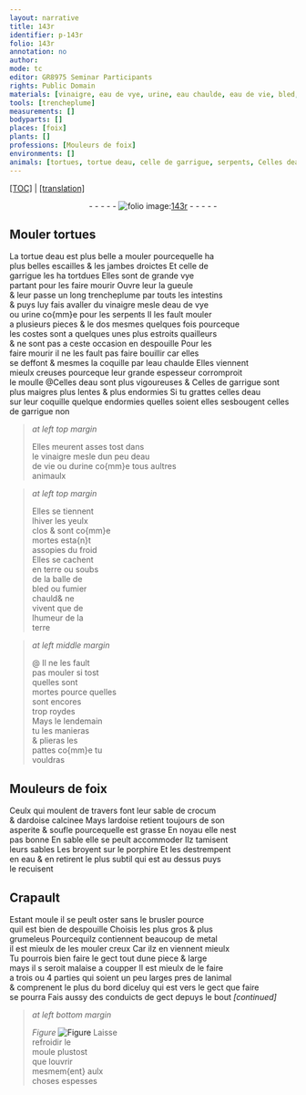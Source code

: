 ```yaml
---
layout: narrative
title: 143r
identifier: p-143r
folio: 143r
annotation: no
author:
mode: tc
editor: GR8975 Seminar Participants
rights: Public Domain
materials: [vinaigre, eau de vye, urine, eau chaulde, eau de vie, bled, fumier chauld, crocum, ardoise calcinee, ardoise, porphire, eau, metal]
tools: [trencheplume]
measurements: []
bodyparts: []
places: [foix]
plants: []
professions: [Mouleurs de foix]
environments: []
animals: [tortues, tortue deau, celle de garrigue, serpents, Celles deau, Celles de garrigue, celles deau, celles de garrigue, Crapault]
---
```


<p><a href="{{ site.baseurl }}/diplomatic/">[TOC]</a> | <a href="{{ site.baseurl }}/texts/p-143r_tl/" target="_blank">[translation]</a></p><div class="folio" align="center">- - - - - <a href="http://gallica.bnf.fr/ark:/12148/btv1b10500001g/f291.image" target="_blank"><img src="https://cu-mkp.github.io/2017-workshop-edition/assets/photo-icon.png" alt="folio image: " style="display:inline-block; margin-bottom:-3px;"/>143r</a> - - - - - </div>  
  

## Mouler <span class="al">tortues</span>

 
La <span class="al">tortue deau</span> est plus belle a mouler pourcequelle ha<br/> plus belles escailles & les jambes droictes Et <span class="al">celle de<br/> garrigue</span> les ha tor<span class="del">t</span>dues Elles sont de grande vye<br/> partant pour les faire mourir Ouvre leur la gueule<br/> & leur passe un long <span class="tl">trencheplume</span> par touts les intestins<br/> & puys luy fais avaller du <span class="m">vinaigre</span> mesle d<span class="m">eau de vye</span><br/> ou <span class="m">urine</span> co{mm}e pour les <span class="al">serpents</span> Il les fault mouler<br/> a plusieurs pieces & le dos mesmes quelques fois pourceque<br/> les costes sont a quelques unes plus estroits quailleurs<br/> & ne sont pas a ceste occasion en despouille Pour les<br/> faire mourir il ne les fault pas faire bouillir car elles<br/> se deffont & mesmes la coquille par l<span class="m">eau chaulde</span> Elles viennent<br/> mieulx creuses pourceque leur grande espesseur corromproit<br/> le moulle @<span class="al">Celles deau</span> sont plus vigoureuses & <span class="al">Celles de garrigue</span> sont<br/> plus maigres plus lentes & plus endormies Si tu grattes <span class="al">celles deau</span><br/> sur leur coquille quelque endormies quelles soient elles sesbougent <span class="al">celles<br/> de garrigue</span> non
 
> *at left top margin*
> 
> 
>  Elles meurent asses tost dans<br/> le <span class="m">vinaigre</span> mesle dun peu d<span class="m">eau<br/> de vie</span> ou d<span class="m">urine</span> co{mm}e tous aultres<br/> animaulx
 
> *at left top margin*
> 
> 
>  Elles se tiennent<br/> lhiver les yeulx<br/> clos & sont co{mm}e<br/> mortes esta{n}t<br/> assopies du froid<br/> Elles se cachent<br/> en terre ou soubs<br/> de la balle de<br/> <span class="m">bled</span> ou <span class="m">fumier<br/> chauld</span>& ne<br/> vivent que de<br/> lhumeur de la<br/> terre
 
> *at left middle margin*
> 
> 
>  @ Il ne les fault<br/> pas mouler si tost<br/> quelles sont<br/> mortes pource quelles<br/> sont encores<br/> trop roydes<br/> Mays le lendemain<br/> tu les manieras<br/> & plieras les<br/> pattes co{mm}e tu<br/> vouldras
 
 
  

## <span class="pro">Mouleurs de <span class="pl">foix</span></span>

 
Ceulx qui moulent de travers font leur sable de <span class="m">crocum</span><br/> & d<span class="m">ardoise calcinee</span> Mays l<span class="m">ardoise</span> retient toujours de son<br/> asperite & soufle pourcequelle est grasse En noyau elle nest<br/> pas bonne En sable elle se peult accommoder Ilz tamisent<br/> leurs sables Les broyent sur le <span class="m">porphire</span> Et les destrempent<br/> en <span class="m">eau</span> & en retirent le plus subtil qui est au dessus puys<br/> le recuisent
 
 
  

## <span class="al">Crapault</span>

 
Estant moule il se peult oster sans le brusler pource<br/> quil est bien de despouille Choisis les plus gros & plus<br/> grumeleus Pourcequilz contiennent beaucoup de <span class="m">metal</span><br/> il est mieulx de les mouler creux Car ilz en viennent mieulx<br/> Tu pourrois bien faire le gect tout dune piece & large<br/> mays il <span class="del">s</span> seroit malaise a coupper Il est mieulx de le faire<br/> a trois ou 4 parties qui soient un peu larges pres de lanimal<br/> & comprenent le plus du bord diceluy qui est vers le gect que faire<br/> se pourra Fais aussy des conduicts de gect depuys le bout 
*[continued]*
 
 
> *at left bottom margin*
> 
> 
>  
> *Figure*
> <a href="https://drive.google.com/open?id=0B9-oNrvWdlO5cnJFVXFaRURaY3c" target="_blank"><img src="https://cu-mkp.github.io/GR8975-edition/assets/photo-icon.png" alt="Figure" style="display:inline-block; margin-bottom:-3px;"/></a>
 Laisse<br/> refroidir le<br/> moule plustost<br/> que louvrir<br/> mesmem{ent} aulx<br/> choses espesses
 
